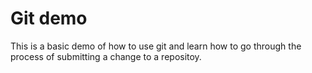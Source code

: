 # Git demo
This is a basic demo of how to use git and learn how to go through the process of submitting a change to a repositoy.
